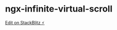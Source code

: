 # ngx-infinite-virtual-scroll

[Edit on StackBlitz ⚡️](https://stackblitz.com/edit/ngx-infinite-virtual-scroll-v2)